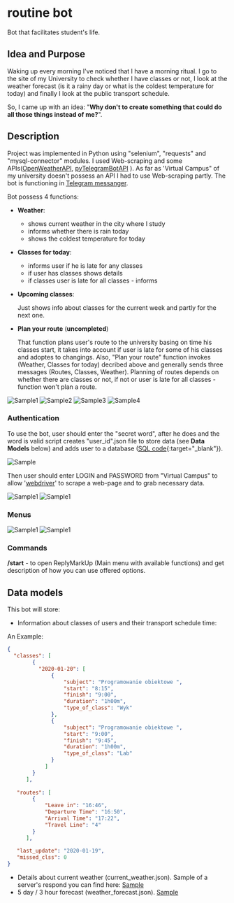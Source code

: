 # routine bot
Bot that facilitates student's life.
## Idea and Purpose
Waking up every morning I've noticed that I have a morning ritual.
I go to the site of my University to check whether I have classes or not, I look at the weather forecast (is it a rainy day or what is the coldest temperature for today) and finally I look at the public transport schedule. 

So, I came up with an idea: "**Why don't to create something that could do all those things instead of me?**".

## Description

Project was implemented in Python using "selenium", "requests" and "mysql-connector" modules. I used Web-scraping and some APIs([OpenWeatherAPI](https://openweathermap.org/api), [pyTelegramBotAPI](https://github.com/eternnoir/pyTelegramBotAPI) ). As far as 'Virtual Campus" of my university doesn't possess an API I had to use Web-scraping partly. The bot is functioning in [Telegram messanger](https://telegram.org/).

Bot possess 4 functions:
* **Weather**:
  * shows current weather in the city where I study
  * informs whether there is rain today
  * shows the coldest temperature for today
  
  
* **Classes for today**:
  * informs user if he is late for any classes
  * if user has classes shows details
  * if classes user is late for all classes - informs


* **Upcoming classes**:

  Just shows info about classes for the current week and partly for the next one.


* **Plan your route** (**uncompleted**)

  That function plans user's route to the university basing on time his classes start, it takes into account if user is      late for some of his classes and adoptes to changings. Also, "Plan your route" function invokes (Weather, Classes for today) decribed above and generally sends three messages (Routes, Classes, Weather). Planning of routes depends on whether there are classes or not, if not or user is late for all classes - function won't plan a route.
  
![Sample1](https://github.com/Kavtorev/telegram-bot/blob/master/screens/weather.png) ![Sample2](https://github.com/Kavtorev/telegram-bot/blob/master/screens/classes%20for%20today.png) ![Sample3](https://github.com/Kavtorev/telegram-bot/blob/master/screens/upcoming%20classes.png) ![Sample4](https://github.com/Kavtorev/telegram-bot/blob/master/screens/routes.png)

### Authentication

To use the bot, user should enter the "secret word", after he does and the word is valid script creates "user_id".json file to store data (see **Data Models** below) and adds user to a database ([SQL code](https://github.com/Kavtorev/telegram-bot/tree/master/src/sql){:target="_blank"}).

![Sample](https://github.com/Kavtorev/telegram-bot/blob/master/screens/valid%20secret%20code.png)

Then user should enter LOGIN and PASSWORD from "Virtual Campus" to allow '[webdriver](https://www.guru99.com/introduction-webdriver-comparison-selenium-rc.html)' to scrape a web-page and to grab necessary data.

![Sample1](https://github.com/Kavtorev/telegram-bot/blob/master/screens/login.png) ![Sample1](https://github.com/Kavtorev/telegram-bot/blob/master/screens/password.png)

### Menus
![Sample1](https://github.com/Kavtorev/telegram-bot/blob/master/screens/menus2.png) ![Sample1](https://github.com/Kavtorev/telegram-bot/blob/master/screens/menus1.png)

### Commands

**/start** - to open ReplyMarkUp (Main menu with available functions) and get description of how you can use offered options.

## Data models
This bot will store:
* Information about classes of users and their transport schedule time:

An Example:
```json
{
  "classes": [
        {
          "2020-01-20": [
              {
                  "subject": "Programowanie obiektowe ",
                  "start": "8:15",
                  "finish": "9:00",
                  "duration": "1h00m",
                  "type_of_class": "Wyk"
              },
              {
                  "subject": "Programowanie obiektowe ",
                  "start": "9:00",
                  "finish": "9:45",
                  "duration": "1h00m",
                  "type_of_class": "Lab"
              }
            ]
        }
      ],
      
   "routes": [
        {
            "Leave in": "16:46",
            "Departure Time": "16:50",
            "Arrival Time": "17:22",
            "Travel Line": "4"
        }
      ],
      
   "last_update": "2020-01-19",
   "missed_clss": 0
}   
```
* Details about current weather (current_weather.json). Sample of a server's respond you can find here: [Sample](https://openweathermap.org/current)
* 5 day / 3 hour forecast (weather_forecast.json). [Sample](https://openweathermap.org/forecast5)



